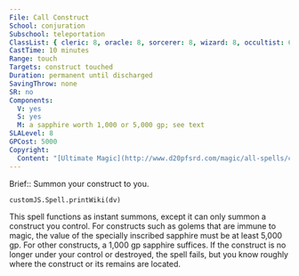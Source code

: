 ```yaml
---
File: Call Construct
School: conjuration
Subschool: teleportation
ClassList: { cleric: 8, oracle: 8, sorcerer: 8, wizard: 8, occultist: 6, psychic: 8 }
CastTime: 10 minutes
Range: touch
Targets: construct touched
Duration: permanent until discharged
SavingThrow: none
SR: no
Components:
  V: yes
  S: yes
  M: a sapphire worth 1,000 or 5,000 gp; see text
SLALevel: 8
GPCost: 5000
Copyright:
  Content: "[Ultimate Magic](http://www.d20pfsrd.com/magic/all-spells/c/call-construct)"
---
```

Brief:: Summon your construct to you.

```dataviewjs
customJS.Spell.printWiki(dv)
```

This spell functions as instant summons, except it can only summon a construct you control. For constructs such as golems that are immune to magic, the value of the specially inscribed sapphire must be at least 5,000 gp. For other constructs, a 1,000 gp sapphire suffices.  If the construct is no longer under your control or destroyed, the spell fails, but you know roughly where the construct or its remains are located.
